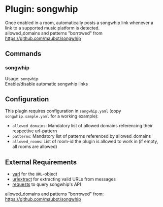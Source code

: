 Plugin: songwhip
===
Once enabled in a room, automatically posts a songwhip link whenever a link to a supported music platform is detected.  
allowed_domains and patterns "borrowed" from https://github.com/maubot/songwhip

## Commands

### songwhip

Usage: `songwhip`  
Enable/disable automatic songwhip links

## Configuration

This plugin requires configuration in `songwhip.yaml` (copy `songwhip.sample.yaml` for a working example):

- `allowed_domains`: Mandatory list of allowed domains referencing their respective url-pattern
- `patterns`: Mandatory list of patterns referenced by allowed_domains
- `allowed_rooms`: List of room-id the plugin is allowed to work in (if empty, all rooms are allowed)

## External Requirements

- [yarl](https://pypi.org/project/yarl/) for the `URL`-object
- [urlextract](https://pypi.org/project/urlextract/) for extracting valid URLs from messages
- [requests](https://pypi.org/project/requests/) to query songwhip's API

allowed_domains and patterns "borrowed" from: https://github.com/maubot/songwhip